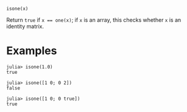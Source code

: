 ```
isone(x)
```

Return `true` if `x == one(x)`; if `x` is an array, this checks whether `x` is an identity matrix.

# Examples

```jldoctest
julia> isone(1.0)
true

julia> isone([1 0; 0 2])
false

julia> isone([1 0; 0 true])
true
```
